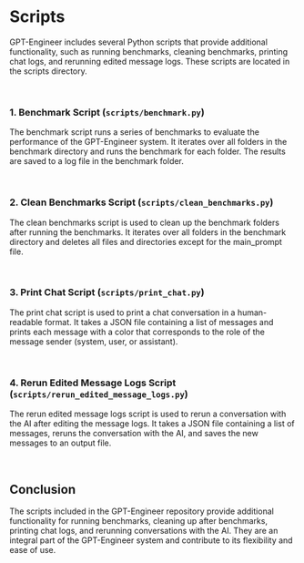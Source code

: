 # Scripts
GPT-Engineer includes several Python scripts that provide additional functionality, such as running benchmarks, cleaning benchmarks, printing chat logs, and rerunning edited message logs. These scripts are located in the scripts directory.

<br>

### 1. Benchmark Script (`scripts/benchmark.py`)
The benchmark script runs a series of benchmarks to evaluate the performance of the GPT-Engineer system. It iterates over all folders in the benchmark directory and runs the benchmark for each folder. The results are saved to a log file in the benchmark folder.

<br>

### 2. Clean Benchmarks Script (`scripts/clean_benchmarks.py`)
The clean benchmarks script is used to clean up the benchmark folders after running the benchmarks. It iterates over all folders in the benchmark directory and deletes all files and directories except for the main_prompt file.

<br>

### 3. Print Chat Script (`scripts/print_chat.py`)
The print chat script is used to print a chat conversation in a human-readable format. It takes a JSON file containing a list of messages and prints each message with a color that corresponds to the role of the message sender (system, user, or assistant).

<br>

### 4. Rerun Edited Message Logs Script (`scripts/rerun_edited_message_logs.py`)
The rerun edited message logs script is used to rerun a conversation with the AI after editing the message logs. It takes a JSON file containing a list of messages, reruns the conversation with the AI, and saves the new messages to an output file.

<br>

## Conclusion
The scripts included in the GPT-Engineer repository provide additional functionality for running benchmarks, cleaning up after benchmarks, printing chat logs, and rerunning conversations with the AI. They are an integral part of the GPT-Engineer system and contribute to its flexibility and ease of use.